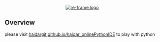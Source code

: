 

<p align="center"><a href="https://www.python.org/" target="_blank" rel="noopener noreferrer"><img src="https://www.python.org/static/img/python-logo.png" alt="re-frame logo"></a></p>


## Overview

please visit [haidargit.github.io/haidar_onlinePythonIDE](https://haidargit.github.io/haidar_onlinePythonIDE/) to play with python
